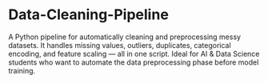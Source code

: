 # Data-Cleaning-Pipeline
A Python pipeline for automatically cleaning and preprocessing messy datasets. It handles missing values, outliers, duplicates, categorical encoding, and feature scaling — all in one script.  Ideal for AI &amp; Data Science students who want to automate the data preprocessing phase before model training.
